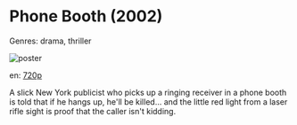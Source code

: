 # Phone Booth (2002)

Genres: drama, thriller

![poster](http://image.tmdb.org/t/p/w500/xIaUpPok8WFnr79EAvgtGsIaJzV.jpg)

en:
  [720p](magnet:?xt=urn:btih:833729CBAF195315A3AE6CD32C3A3064EFA68A27&tr=udp://glotorrents.pw:6969/announce&tr=udp://tracker.opentrackr.org:1337/announce&tr=udp://torrent.gresille.org:80/announce&tr=udp://tracker.openbittorrent.com:80&tr=udp://tracker.coppersurfer.tk:6969&tr=udp://tracker.leechers-paradise.org:6969&tr=udp://p4p.arenabg.ch:1337&tr=udp://tracker.internetwarriors.net:1337)
  


A slick New York publicist who picks up a ringing receiver in a phone booth is told that if he hangs up, he'll be killed... and the little red light from a laser rifle sight is proof that the caller isn't kidding.